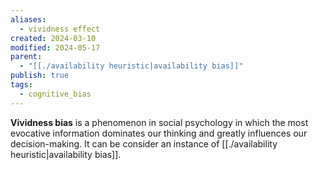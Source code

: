 ```yaml
---
aliases:
  - vividness effect
created: 2024-03-10
modified: 2024-05-17
parent:
  - "[[./availability heuristic|availability bias]]"
publish: true
tags:
  - cognitive_bias
---
```


**Vividness bias** is a phenomenon in social psychology in which the most evocative information dominates our thinking and greatly influences our decision-making. It can be consider an instance of [[./availability heuristic|availability bias]].